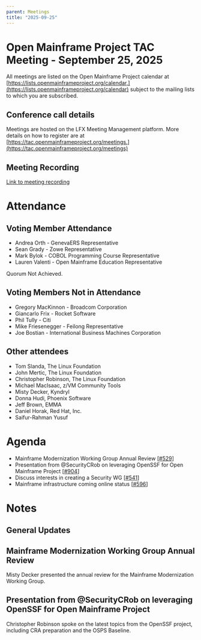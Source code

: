 ```yaml
---
parent: Meetings
title: "2025-09-25"
---
```


# Open Mainframe Project TAC Meeting - September 25, 2025

All meetings are listed on the Open Mainframe Project calendar at [https://lists.openmainframeproject.org/calendar,](https://lists.openmainframeproject.org/calendar) subject to the mailing lists to which you are subscribed.

## Conference call details

Meetings are hosted on the LFX Meeting Management platform. More details on how to register are at [https://tac.openmainframeproject.org/meetings.](https://tac.openmainframeproject.org/meetings)

## Meeting Recording

[Link to meeting recording](https://zoom.us/rec/play/0xs3bYeADgtQVaIN9cniAalGmGf5w9LTNNAQ50sanwnTm9E7NtS0oHLwBTI73f9KOgeYPU-c47y4T0wn.s0f48e18HDdwFkOm?eagerLoadZvaPages=sidemenu.billing.plan_management&accessLevel=meeting&canPlayFromShare=true&from=share_recording_detail&continueMode=true&componentName=rec-play&originRequestUrl=https%3A%2F%2Fzoom.us%2Frec%2Fshare%2F0eWe9NXXxk6coencUuqGDYmvQKt3WepPljeex4flLU_ZEylupSohyVCuwMY5f8GK.7XtbTpQ-TyzTsT3W)

# Attendance

## Voting Member Attendance

* Andrea Orth - GenevaERS Representative
* Sean Grady - Zowe Representative
* Mark Bylok - COBOL Programming Course Representative
* Lauren Valenti - Open Mainframe Education Representative

Quorum Not Achieved.

## Voting Members Not in Attendance

* Gregory MacKinnon - Broadcom Corporation
* Giancarlo Frix - Rocket Software
* Phil Tully - Citi
* Mike Friesenegger - Feilong Representative
* Joe Bostian - International Business Machines Corporation

## Other attendees

* Tom Slanda, The Linux Foundation
* John Mertic, The Linux Foundation
* Christopher Robinson, The Linux Foundation
* Michael MacIsaac, z/VM Community Tools
* Misty Decker, Kyndryl
* Donna Hudi, Phoenix Software
* Jeff Brown, EMMA
* Daniel Horak, Red Hat, Inc.
* Saifur-Rahman Yusuf

# Agenda

* Mainframe Modernization Working Group Annual Review [[#529](https://github.com/openmainframeproject/tac/issues/529)]
* Presentation from @SecurityCRob on leveraging OpenSSF for Open Mainframe Project [[#904](https://github.com/openmainframeproject/tac/issues/904)]
* Discuss interests in creating a Security WG [[#541](https://github.com/openmainframeproject/tac/issues/541)]
* Mainframe infrastructure coming online status [[#596](https://github.com/openmainframeproject/tac/issues/596)]

# Notes

## General Updates

## Mainframe Modernization Working Group Annual Review

Misty Decker presented the annual review for the Mainframe Modernization Working Group.

## Presentation from @SecurityCRob on leveraging OpenSSF for Open Mainframe Project

Christopher Robinson spoke on the latest topics from the OpenSSF project, including CRA preparation and the OSPS Baseline.
